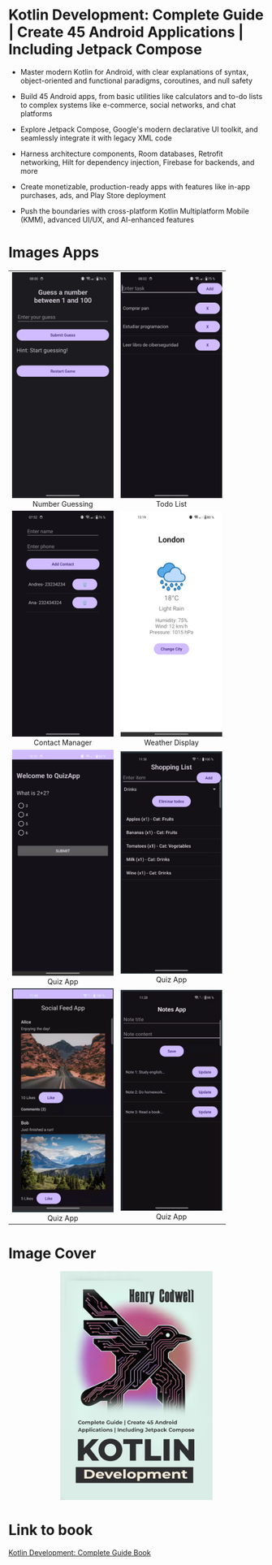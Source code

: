 # Kotlin Development: Complete Guide | Create 45 Android Applications | Including Jetpack Compose

- Master modern Kotlin for Android, with clear explanations of syntax, object-oriented and
  functional paradigms, coroutines, and null safety

- Build 45 Android apps, from basic utilities like calculators and to-do lists to complex systems
  like e-commerce, social networks, and chat platforms

- Explore Jetpack Compose, Google's modern declarative UI toolkit, and seamlessly integrate it with
  legacy XML code

- Harness architecture components, Room databases, Retrofit networking, Hilt for dependency
  injection, Firebase for backends, and more

- Create monetizable, production-ready apps with features like in-app purchases, ads, and Play Store
  deployment

- Push the boundaries with cross-platform Kotlin Multiplatform Mobile (KMM), advanced UI/UX, and
  AI-enhanced features

# Images Apps

<table align="center">
  <tr>
    <td align="center">
      <img src="./Images/numberGuessingApp.png" width="200" alt="Number Guessing App"/><br/>
      Number Guessing
    </td>
    <td align="center">
      <img src="./Images/todoListApp.png" width="200" alt="TodoList App"/><br/>
      Todo List
    </td>
  </tr>
  <tr>
    <td align="center">
      <img src="./Images/contactManagerApp.png" width="200" alt="Contact Manager App"/><br/>
      Contact Manager
    </td>
    <td align="center">
      <img src="./Images/weatherDisplayApp.png" width="200" alt="Weather Display App"/><br/>
      Weather Display
    </td>
  </tr>
  <tr>
    <td align="center">
      <img src="./Images/QuizApp.png" width="200" alt="Quiz App"/><br/>
      Quiz App
    </td>
 <td align="center">
      <img src="./Images/ShoppingListApp.png" width="200" alt="Shopping List App"/><br/>
      Quiz App
    </td>
  </tr>
<tr>
    <td align="center">
      <img src="./Images/SocialFeedApp.png" width="200" alt="Social Feed App"/><br/>
      Quiz App
    </td>
 <td align="center">
      <img src="./Images/NoteAddingApp.png" width="200" alt="Note Adding App"/><br/>
      Quiz App
    </td>
  </tr>
</table>

# Image Cover

<p align="center">
  <img src="./Images/cover.jpg" alt="Kotlin Development: Complete Guide" width="300"/>
</p>

# Link to book

[Kotlin Development: Complete Guide Book](https://www.amazon.com/Kotlin-Development-Complete-Applications-Including-ebook/dp/B0FFTRC6CM/)
